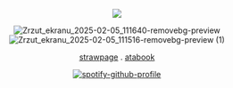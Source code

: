 <div align="center">

![](https://komarev.com/ghpvc/?username=your-github-username&color=red)

![Zrzut_ekranu_2025-02-05_111640-removebg-preview](https://github.com/user-attachments/assets/2729343f-fa04-43b6-bafe-2662b3cc7810)![Zrzut_ekranu_2025-02-05_111516-removebg-preview (1)](https://github.com/user-attachments/assets/898b8968-fd24-4bbb-af49-a5d7fa622ef6)


[strawpage](https://dexterrrrerotoppph.straw.page/) . [atabook](https://dexter.atabook.org/) 
<div align="center">

[![spotify-github-profile](https://spotify-github-profile.kittinanx.com/api/view?uid=2fpbyqhbp1iqlscxltee4w0k3&cover_image=true&theme=novatorem&show_offline=false&background_color=ac1634&interchange=false&bar_color=ff0000&bar_color_cover=true)](https://github.com/kittinan/spotify-github-profile)
